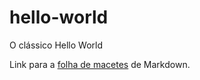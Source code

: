 # hello-world
O clássico Hello World

Link para a [folha de macetes](https://github.com/adam-p/markdown-here/wiki/Markdown-Cheatsheet) de Markdown.
